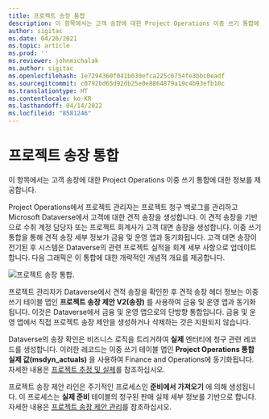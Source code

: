 ```yaml
---
title: 프로젝트 송장 통합
description: 이 항목에서는 고객 송장에 대한 Project Operations 이중 쓰기 통합에 대한 정보를 제공합니다.
author: sigitac
ms.date: 04/26/2021
ms.topic: article
ms.prod: ''
ms.reviewer: johnmichalak
ms.author: sigitac
ms.openlocfilehash: 1e7294360f041b030efca225c6754fe3bbc0eadf
ms.sourcegitcommit: c0792bd65d92db25e0e8864879a19c4b93efb10c
ms.translationtype: HT
ms.contentlocale: ko-KR
ms.lasthandoff: 04/14/2022
ms.locfileid: "8581246"
---
```

# <a name="project-invoice-integration"></a>프로젝트 송장 통합

이 항목에서는 고객 송장에 대한 Project Operations 이중 쓰기 통합에 대한 정보를 제공합니다.

Project Operations에서 프로젝트 관리자는 프로젝트 청구 백로그를 관리하고 Microsoft Dataverse에서 고객에 대한 견적 송장을 생성합니다. 이 견적 송장을 기반으로 수취 계정 담당자 또는 프로젝트 회계사가 고객 대면 송장을 생성합니다. 이중 쓰기 통합을 통해 견적 송장 세부 정보가 금융 및 운영 앱과 동기화됩니다. 고객 대면 송장이 전기된 후 시스템은 Dataverse의 관련 프로젝트 실적을 회계 세부 사항으로 업데이트합니다. 다음 그래픽은 이 통합에 대한 개략적인 개념적 개요를 제공합니다.

   ![프로젝트 송장 통합.](./media/DW5Invoicing.png)

프로젝트 관리자가 Dataverse에서 견적 송장을 확인한 후 견적 송장 헤더 정보는 이중 쓰기 테이블 맵인 **프로젝트 송장 제안 V2(송장)** 를 사용하여 금융 및 운영 앱과 동기화됩니다. 이것은 Dataverse에서 금융 및 운영 앱으로의 단방향 통합입니다. 금융 및 운영 앱에서 직접 프로젝트 송장 제안을 생성하거나 삭제하는 것은 지원되지 않습니다.

Dataverse의 송장 확인은 비즈니스 로직을 트리거하여 **실제** 엔터티에 청구 관련 레코드를 생성합니다. 이러한 레코드는 이중 쓰기 테이블 맵인 **Project Operations 통합 실제 값(msdyn\_actuals)** 을 사용하여 Finance and Operations에 동기화됩니다. 자세한 내용은 [프로젝트 추정 및 실제](resource-dual-write-estimates-actuals.md)를 참조하십시오. 

프로젝트 송장 제안 라인은 주기적인 프로세스인 **준비에서 가져오기** 에 의해 생성됩니다. 이 프로세스는 **실제 준비** 테이블의 청구된 판매 실제 세부 정보를 기반으로 합니다. 자세한 내용은 [프로젝트 송장 제안 관리](../invoicing/format-update-project-invoice-proposals.md#create-project-invoice-proposals)를 참조하십시오. 
